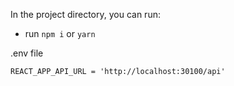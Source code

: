In the project directory, you can run:

- run `npm i` or `yarn`


.env file

    REACT_APP_API_URL = 'http://localhost:30100/api'


